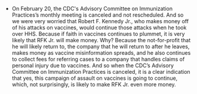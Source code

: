 - On February 20, the CDC's Advisory Committee on Immunization Practices’s monthly meeting is canceled and not rescheduled. And so we were very worried that Robert F. Kennedy Jr., who makes money off of his attacks on vaccines, would continue those attacks when he took over HHS. Because if faith in vaccines continues to plummet, it is very likely that RFK Jr. will make money. Why? Because the not-for-profit that he will likely return to, the company that he will return to after he leaves, makes money as vaccine misinformation spreads, and he also continues to collect fees for referring cases to a company that handles claims of personal injury due to vaccines. And so when the CDC’s Advisory Committee on Immunization Practices is canceled, it is a clear indication that yes, this campaign of assault on vaccines is going to continue, which, not surprisingly, is likely to make RFK Jr. even more money.